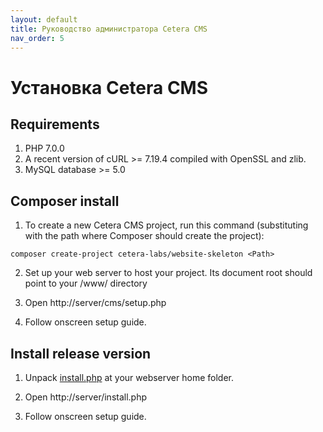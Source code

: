 ```yaml
---
layout: default
title: Руководство администратора Cetera CMS
nav_order: 5
---
```

# Установка Cetera CMS

## Requirements

1. PHP 7.0.0
2. A recent version of cURL >= 7.19.4 compiled with OpenSSL and zlib.
3. MySQL database >= 5.0

## Composer install

1. To create a new Cetera CMS project, run this command (substituting <Path> with the path where Composer should create the project):
```
composer create-project cetera-labs/website-skeleton <Path>
```    
2. Set up your web server to host your project. Its document root should point to your <Path>/www/ directory
    
3. Open http://server/cms/setup.php

4. Follow onscreen setup guide.    

## Install release version

1. Unpack [install.php](https://cetera.ru/cetera_cms/install.php.zip) at your webserver home folder.

2. Open http://server/install.php

3. Follow onscreen setup guide.
